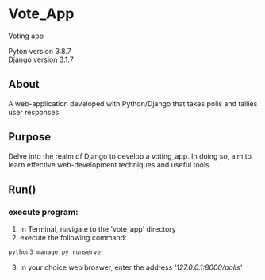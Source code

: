 # Vote_App
 Voting app  
 
 Pyton version 3.8.7  
 Django version 3.1.7  
 
 ## About 
 A web-application developed with Python/Django that takes polls and tallies user responses.  

## Purpose
 Delve into the realm of Django to develop a voting_app.  In doing so, aim to learn effective web-development techniques and useful tools.  

## Run()
### execute program:
1. In Terminal, navigate to the 'vote_app' directory  
2. execute the following command:  
```bash
python3 manage.py runserver
```  
3. In your choice web broswer, enter the address *'127.0.0.1:8000/polls'*  

